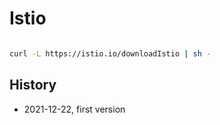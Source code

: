 <!---
markmeta_author: wongoo
markmeta_date: 2021-12-22
markmeta_title: istio
markmeta_categories: mesh
markmeta_tags: mesh,service-mesh
-->

# Istio

```bash

curl -L https://istio.io/downloadIstio | sh -

```

## History

- 2021-12-22, first version